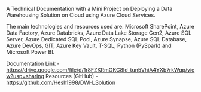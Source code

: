 A Technical Documentation with a Mini Project on Deploying a Data Warehousing Solution on Cloud using Azure Cloud Services.

The main technologies and resources used are:
Microsoft SharePoint, Azure Data Factory, Azure Databricks, Azure Data Lake Storage Gen2, Azure SQL Server, Azure Dedicated SQL Pool, Azure Synapse, Azure SQL Database, Azure DevOps, GIT, Azure Key Vault, T-SQL, Python (PySpark) and Microsoft Power BI.

Documentation Link - https://drive.google.com/file/d/1r8FZKRmOKC8Id_tun5VhiA4YXb7rkWgp/view?usp=sharing
Resources (GitHub) - https://github.com/Hesh1998/DWH_Solution

